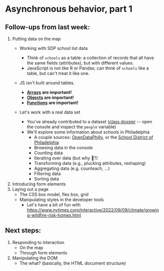 # Asynchronous behavior, part 1

## Follow-ups from last week:

1.  Putting data on the map
    - Working with SDP school list data
      - Think of `schools` as a table: a collection of records that all have the same fields (attributes), but with different values.
      - JavaScript is not like R or Pandas; can think of `schools` like a table, but can't treat it like one.
    - JS isn't built around tables.
      - **[Arrays](https://github.com/musa-611-fall-2022/course-info/blob/main/resources/arrays.md) are important!**
      - **[Objects](https://github.com/musa-611-fall-2022/course-info/blob/main/resources/objects.md) are important!**
      - **[Functions](https://github.com/musa-611-fall-2022/course-info/blob/main/resources/functions.md) are important!**

    - Let's work with a real data set
      - You've already contributed to a dataset ([class dossier](https://musa-611-fall-2022.github.io/class-dossier/) -- open the console and inspect the `people` variable)
      - We'll explore some information about schools in Philadelphia
        - A couple sources: [OpenDataPhilly](https://opendataphilly.org/organization/school-district-of-philadelphia), or the [School District of Philadelphia](https://www.philasd.org/performance/programsservices/open-data/school-information/)
        - Browsing data in the console
        - Counting data
        - Iterating over data (but why 🤔?)
        - Transforming data (e.g., plucking attributes, reshaping)
        - Aggregating data (e.g. counteach, ...)
        - Filtering data
        - Sorting data
1.  Introducing form elements
1.  Laying out a page
    - The CSS box model, flex box, grid
    - Manipulating styles in the developer tools
      * Let's have a bit of fun with https://www.nytimes.com/interactive/2022/09/09/climate/growing-wildfire-risk-homes.html

## Next steps:

1.  Responding to interaction
    - On the map
    - Through form elements
1.  Manipulating the DOM
    - The what? (basically, the HTML document structure)